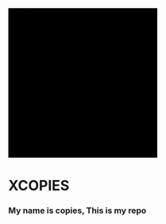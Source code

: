 <img align="middle" alt="GIF" height="300px" src="logo.gif" />
<h1>XCOPIES</h1>
<h3>My name is copies, This is my repo</h3>
